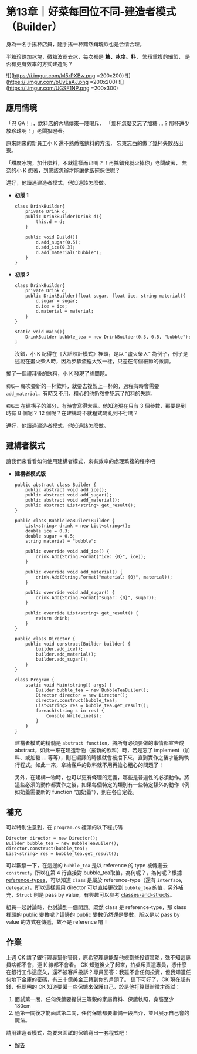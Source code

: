 第13章｜好菜每回位不同-建造者模式（Builder）
===

身為一名手搖杯店員，隨手搖一杯黯然銷魂飲也是合情合理。

半糖珍珠加冰塊，微糖波霸去冰，每次都是 **糖、冰度、料**，
繁瑣重複的細節，
是否有更有效率的方式建造呢？

![](https://i.imgur.com/M5rPXBw.png =200x200) ![](https://i.imgur.com/bUyEaAJ.png =200x200) ![](https://i.imgur.com/UGSF1NP.png =200x300)



應用情境
---

「巴 GA！」，飲料店的內場傳來一陣喝斥，
「那杯怎麼又忘了加糖 ... ? 那杯還少放珍珠啊！」老闆狠瞪著。

原來剛來的新員工小 K 還不熟悉搖飲料的方法，
忘東忘西的做了幾杯失敗品出來。

「甜度冰塊，加什麼料，不就這樣而已嗎？！再搖錯我就火掉你」老闆酸著，
無奈的小 K 想著，到底該怎辦才能讓他飯碗保住呢？

還好，他讀過建造者模式，他知道該怎麼做。

- **初版 1**

    ```csharp=1
    class DrinkBuilder{
        private Drink d;
        public DrinkBuilder(Drink d){
            this.d = d;
        }
        
        public void Build(){
            d.add_sugar(0.5);
            d.add_ice(0.3);
            d.add_material("bubble");
        }
    }
    ```
    
-   **初版 2**
    ```csharp=1
    class DrinkBuilder{
        private Drink d;
        public DrinkBuilder(float sugar, float ice, string material){
            d.sugar = sugar;
            d.ice = ice;
            d.material = material;
        }
    }
    
    static void main(){
        DrinkBuilder bubble_tea = new DrinkBuilder(0.3, 0.5, "bubble");
    }
    ```
    
    沒錯，小 K 記得在《大話設計模式》裡頭，是以 "畫火柴人" 為例子，例子是述說在畫火柴人時，因為步驟流程大致一樣，只差在每個細節的微調。
    
搖了一個禮拜後的飲料，小 K 發現了些問題。

`初版一` 每次要新的一杯飲料，就要去複製上一杯的，過程有時會需要 `add_material`，有時又不用，粗心的他仍然會犯忘了加料的失誤。

`初版二` 在建構子的部分，有時會寫得太長。他知道現在只有 3 個參數，那要是到時有 8 個呢？ 12 個呢？在建構時不就程式碼亂到不行嗎？

還好，他讀過建造者模式，他知道該怎麼做。

建構者模式
---
讓我們來看看如何使用建構者模式，來有效率的處理繁複的程序吧
- **建構者模式版**

    ```csharp=1
    public abstract class Builder {
        public abstract void add_ice();
        public abstract void add_sugar();
        public abstract void add_material();
        public abstract List<string> get_result();
    }

    public class BubbleTeaBuiler:Builder {
        List<string> drink = new List<string>();
        double ice = 0.3;
        double sugar = 0.5;
        string material = "bubble";

        public override void add_ice() {
            drink.Add(String.Format("ice: {0}", ice));
        }

        public override void add_material() {
            drink.Add(String.Format("material: {0}", material));
        }

        public override void add_sugar() {
            drink.Add(String.Format("sugar: {0}", sugar));
        }

        public override List<string> get_result() {
            return drink;
        }
    }

    public class Director {
        public void construct(Builder builder) {
            builder.add_ice();
            builder.add_material();
            builder.add_sugar();
        }
    }

    class Program {
        static void Main(string[] args) {
            Builder bubble_tea = new BubbleTeaBuiler();
            Director director = new Director();
            director.construct(bubble_tea);
            List<string> res = bubble_tea.get_result();
            foreach(string s in res) {
                Console.WriteLine(s);
            }
        }
    }
    ```

    建構者模式的精髓是 `abstract function`，將所有必須要做的事情都宣告成 abstract，如此一來在建造新物（搖新的飲料）時，若是忘了 implement（加料、或加糖 ... 等等），則在編譯的時候就會被擋下來，直到實作之後才能夠執行程式。如此一來，拿給客戶的飲料就不用再擔心粗心的問題了！
    
    另外，在建構一物時，也可以更有條理的定義，哪些是普遍性的必須動作。將這些必須的動作都實作之後，如果每個特定的類別有一些特定額外的動作（例如奶蓋需要新的 function "加奶蓋"），則在各自定義。
    
補充
---

可以特別注意到，在 `program.cs` 裡頭的以下程式碼

```csharp=1
Director director = new Director();
Builder bubble_tea = new BubbleTeaBuiler();
director.construct(bubble_tea);
List<string> res = bubble_tea.get_result();
```


可以觀察一下，在這邊的 `bubble_tea` 是以 reference 的 type 被傳進去 `construct`，所以在第 4 行直接對 bubble_tea取值，為何呢？，為何呢？根據 [reference-types](https://docs.microsoft.com/en-us/dotnet/csharp/language-reference/keywords/reference-types)，可以知道 `class` 是屬於 reference-type（還有 `interface`, `delegate`），所以這樣調用 director 可以直接更改到 `bubble_tea` 的值，另外補充，`Struct` 則是 pass by value，有興趣可以參考 [classes-and-structs](https://docs.microsoft.com/en-us/dotnet/csharp/programming-guide/classes-and-structs/how-to-know-the-difference-passing-a-struct-and-passing-a-class-to-a-method)。

組員一起討論時，也討論到一個問題。既然 class 是 reference-type，那 class 裡頭的 public 變數呢？這邊的 public 變數仍然還是變數，所以是以 pass by value 的方式在傳遞，故不是 reference 唷！

作業
---

上週 CK 請了銀行理專幫他管錢，原希望理專能幫他規劃些投資策略，殊不知這專員啥都不會，連 K 線都不會看。
CK 知道後火了起來，拍桌斥責這專員，憑什麼在銀行工作這麼久，還不被客戶投訴？專員回答：我雖不會任何投資，但我知道任何地下金庫的密碼，有三十億美金正轉到你的戶頭了。
這下可好了，CK 現在超有錢，但聰明的 CK 知道要僱一些保鑣來保護自己，於是他打算舉辦徵才面試：

1. 面試第一關，任何保鑣要提供三等親的家屬資料、保鑣執照，身高至少 180cm
2. 過第一關後才能面試第二關，任何保鑣都要準備一段自介，並且展示自己會的魔法。

請用建造者模式，為要來面試的保鑣寫出一套程式吧！

- [解答](https://github.com/ckpatt/design_pattern_study_group/tree/master/CH13/HW)
